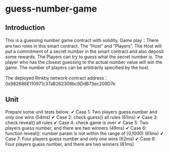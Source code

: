 # guess-number-game

## Introduction
This is a guessing number game contract with solidity. Game play：There are two roles in this smart contract. The
“Host” and “Players”. The Host will put a commitment of a secret number in the smart
contract and also deposit some rewards. The Players can try to guess what the secret
number is. The player who has the closest guessing to the actual number value will win
the game. The number of players can be arbitrarily specified by the host.

The deployed Rinkby network contract address：0x982686E110971c37aB262308bc9DdB73ec209D7e

## Unit
Prepare some unit tests below:
    ✔ Case 1: Two players guess number and only one wins (54ms)
    ✔ Case 2: check guess() all rules (61ms)
    ✔ Case 3: check reveal() all rules
    ✔ Case 4: check game is over
    ✔ Case 5: Two players guess number, and there are two winners (49ms)
    ✔ Case 6: function reveal(): number param is not within the range of [0,1000)  (61ms)
    ✔ Case 7: Four players guess number and only one wins  (62ms)
    ✔ Case 8: Four players guess number, and there are two winners  (61ms)
